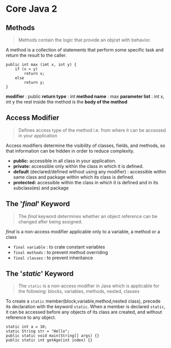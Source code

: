# Core Java 2

## Methods

> Methods contain the logic that provide an objcet with behavior.

A method is a collection of statements that perform some specific task and return the result to the caller.

```
public int max (imt x, int y) {
    if (x > y) 
        return x;
    else
        return y;
}
```

__modifier__ : public
__return type__ : int
__method name__ : max
__parameter list__ : int x, int y
the rest inside the method is the __body of the method__

## Access Modifier

> Defines access type of the method i.e. from where it can be accessed in your application

Access modifiers determine the visibility of classes, fields, and methods, so that information can be hidden in order to reduce complexity.

- __public:__ accessible in all class in your application.
- __private:__ accessible only within the class in which it is defined.
- __default__ (declared/defined without using any modifier) : accessible within same class and package within which its class is defined.
- __protected:__ accessible within the class in which it is defined and in its subclass(es) and package


## The '_final_' Keyword

> The _final_ keyword determines whether an object reference can be changed after being assigned.

_final_ is a non-access modifier applicable only to a variable, a method or a class

- `final variable` : to crate constant variables
- `final methods` : to prevent method overriding
- `final classes` : to prevent inheritance


## The '_static_' Keyword

> The `static` is a non-access modifier in Java which is applicable for the following: blocks, variables, methods, nested, classes

To create a `static` member(block,variable,method,nested class), precede its declaration with the keyword `static`. When a member is declared `static`, it can be accessed before any objects of its class are created, and without reference to any object.

```
static int a = 10;
static String str = "Hello";
public static void main(String[] args) {}
public static int getAge(int index) {}
```

